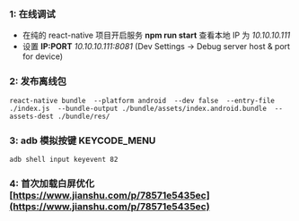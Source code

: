### 1: 在线调试
* 在纯的 react-native 项目开启服务 **npm run start** 查看本地 IP 为 *10.10.10.111*
* 设置 **IP:PORT** *10.10.10.111:8081* (Dev Settings -> Debug server host & port for device)

### 2: 发布离线包
```
react-native bundle  --platform android  --dev false  --entry-file ./index.js  --bundle-output ./bundle/assets/index.android.bundle  --assets-dest ./bundle/res/
```

### 3: adb 模拟按键 KEYCODE_MENU
```
adb shell input keyevent 82
```

### 4: 首次加载白屏优化 [https://www.jianshu.com/p/78571e5435ec](https://www.jianshu.com/p/78571e5435ec)
